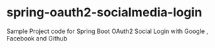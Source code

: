 # spring-oauth2-socialmedia-login
 Sample Project code for Spring Boot OAuth2 Social Login with Google , Facebook and Github
